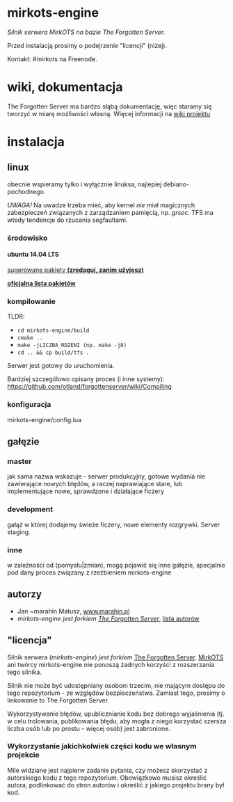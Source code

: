 # mirkots-engine
_Silnik serwera MirkOTS na bazie The Forgotten Server._

Przed instalacją prosimy o podejrzenie "licencji" (niżej).

Kontakt: #mirkots na Freenode.
# wiki, dokumentacja
The Forgotten Server ma bardzo słąbą dokumentację, więc staramy się tworzyć w miarę możliwości własną. Więcej informacji na [wiki projektu](https://github.com/Marahin/mirkots-engine/wiki)

# instalacja

## linux
obecnie wspieramy tylko i wyłącznie linuksa, najlepiej debiano-pochodnego.

*UWAGA!* Na uwadze trzeba mieć, aby kernel *nie* miał magicznych zabezpieczeń związanych z zarządzaniem pamięcią, np. _grsec_.
TFS ma wtedy tendencje do rzucania segfaultami.
### środowisko
#### ubuntu 14.04 LTS

[sugerowane pakiety **(zredaguj, zanim użyjesz)**](http://d.gimb.us/b/047b0de7df56844e9b62587240e4c52a.txt)

[**oficjalna lista pakietów**](https://github.com/otland/forgottenserver/wiki/Compiling)
### kompilowanie
 TLDR:
 - `cd mirkots-engine/build`
 - `cmake ..`
 - `make -jLICZBA_RDZENI (np. make -j8)`
 - `cd .. && cp build/tfs .`

Serwer jest gotowy do uruchomienia.

Bardziej szczególowo opisany proces (i inne systemy): https://github.com/otland/forgottenserver/wiki/Compiling

### konfiguracja

mirkots-engine/config.lua

## gałęzie

### master
jak sama nazwa wskazuje - serwer produkcyjny, gotowe wydania nie zawierające nowych błędów, a raczej naprawiające stare, lub implementujące nowe, sprawdzone i działające ficzery

### development
gałąź w której dodajemy świeże ficzery, nowe elementy rozgrywki. Server staging.

### inne
w zależności od (pomysłu|zmian), mogą pojawić się inne gałęzie, specjalnie pod dany proces związany z rzeźbieniem mirkots-engine

## autorzy
- Jan ~marahin Matusz, www.marahin.pl
- _mirkots-engine_ *jest forkiem [_The Forgotten Server_](https://github.com/otland/forgottenserver)*, [lista autorów](https://github.com/otland/forgottenserver/graphs/contributors)

## "licencja"
Silnik serwera (_mirkots-engine_) *jest forkiem* [The Forgotten Server](https://github.com/otland/forgottenserver). [MirkOTS](www.mirkots.pl) ani twórcy mirkots-engine nie ponoszą żadnych korzyści z rozszerzania tego silnika.

Silnik nie może być udostępniany osobom trzecim, nie mającym dostępu do tego repozytorium - ze względów bezpieczeństwa. Zamiast tego, prosimy o linkowanie to The Forgotten Server.

Wykorzystywanie błędów, upublicznianie kodu bez dobrego wyjaśnienia (tj. w celu trolowania, publikowania błędu, aby mogła z niego korzystać szersza liczba osób lub po prostu - więcej osób) jest zabronione.

### Wykorzystanie jakichkolwiek części kodu we własnym projekcie
Mile widziane jest najpierw zadanie pytania, czy możesz skorzystać z autorskiego kodu z tego repozytorium.
Obowiązkowo musisz określić autora, podlinkować do stron autorów i określić z jakiego projektu brany był kod.

